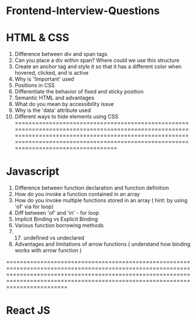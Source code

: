 # Frontend-Interview-Questions

HTML & CSS
==========================================================================================================================================================================================================================================
1. Difference between div and span tags
2. Can you place a div within span? Where could we use this structure
3. Create an anchor tag and style it so that it has a different color when hovered, clicked, and is active
4. Why is '!important' used 
5. Positions in CSS
6. Differentiate the behavior of fixed and sticky position
7. Semantic HTML and advantages
8. What do you mean by accessibility issue
9. Why is the 'data' attribute used
10. Different ways to hide elements using CSS
==========================================================================================================================================================================================================================================

Javascript
==========================================================================================================================================================================================================================================
1. Difference between function declaration and function definition
2. How do you invoke a function contained in an array
3. How do you invoke multiple functions stored in an array ( hint: by using 'of' via for loop)
4. Diff between 'of' and 'in' - for loop
5. Implicit Binding vs Explicit Binding
6. Various function borrowing methods
7. 17. undefined vs undeclared
8. Advantages and limitations of arrow functions ( understand how binding works with arrow function )

==========================================================================================================================================================================================================================================

React JS
==========================================================================================================================================================================================================================================



